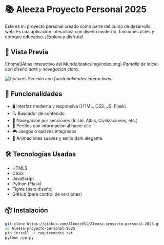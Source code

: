 # 📚 Aleeza Proyecto Personal 2025

Este es mi proyecto personal creado como parte del curso de desarrollo web. Es una aplicación interactiva con diseño moderno, funciones útiles y enfoque educativo. ¡Explora y disfruta!

## 🌟 Vista Previa

![home](Atlas Interactivo del Mundo/static/img/index.png)
*Pantalla de inicio con diseño dark y navegación clara.*

![features](./assets/images/features.png)
*Sección con funcionalidades interactivas.*

## 🚀 Funcionalidades

- 🖥️ Interfaz moderna y responsiva (HTML, CSS, JS, Flask)
- 🔍 Buscador de contenido
- 📂 Navegación por secciones (Inicio, Atlas, Civilizaciones, etc.)
- 👤 Perfiles con información al hacer clic
- 🎮 Juegos o quizzes integrados
- 🎨 Animaciones suaves y estilo dark elegante

## 🛠️ Tecnologías Usadas

- HTML5
- CSS3
- JavaScript
- Python (Flask)
- Figma (para diseño)
- GitHub (para control de versiones)

## 📦 Instalación

```bash
git clone https://github.com/Aleeza951/Aleeza-proyecto-personal-2025.git
cd Aleeza-proyecto-personal-2025
pip install -r requirements.txt
python app.py
